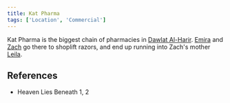 ```yaml
---
title: Kat Pharma
tags: ['Location', 'Commercial']
---
```

Kat Pharma is the biggest chain of pharmacies in [Dawlat Al-Harir](wiki/Dawlat%20Al-Harir.md). [Emira](wiki/Emira.md) and [Zach](wiki/Zach.md) go there to shoplift razors, and end up running into Zach's mother [Leila](wiki/Leila.md).

## References
- Heaven Lies Beneath 1, 2
